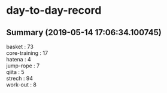 # day-to-day-record  
## Summary  (2019-05-14 17:06:34.100745)  
basket : 73  
core-training : 17  
hatena : 4  
jump-rope : 7  
qiita : 5  
strech : 94  
work-out : 8  
